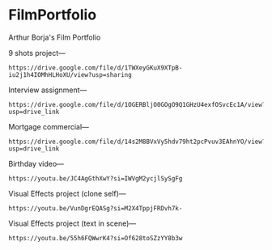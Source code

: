 # FilmPortfolio
Arthur Borja's Film Portfolio

9 shots project— 
  
    https://drive.google.com/file/d/1TWXeyGKuX9XTpB-iu2j1h4IOMhHLHoXU/view?usp=sharing
    

Interview assignment— 
  
    https://drive.google.com/file/d/1OGERBljO0GOgO9Q1GHzU4exfOSvcEc1A/view?usp=drive_link
    

Mortgage commercial— 
  
    https://drive.google.com/file/d/14s2M8BVxVy5hdv79ht2pcPvuv3EAhnYO/view?usp=drive_link
    

Birthday video— 
  
    https://youtu.be/JC4AgGthXwY?si=IWVgM2ycjlSySgFg
    

Visual Effects project (clone self)— 
  
    https://youtu.be/VunDgrEQASg?si=M2X4TppjFRDvh7k-
    

Visual Effects project (text in scene)— 
  
    https://youtu.be/55h6FQWwrK4?si=Of628toSZzYY8b3w
    
